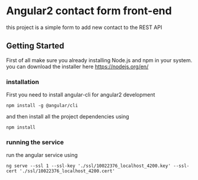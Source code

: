 # Angular2 contact form front-end

this project is a simple form to add new contact to the REST API

## Getting Started

First of all make sure you already installing Node.js and npm in your system. you can download the installer here https://nodejs.org/en/

### installation

First you need to install angular-cli for angular2 development
```
npm install -g @angular/cli
```

and then install all the project dependencies using
```
npm install
```

### running the service
run the angular service using 
```
ng serve --ssl 1 --ssl-key './ssl/10022376_localhost_4200.key' --ssl-cert './ssl/10022376_localhost_4200.cert'
```
